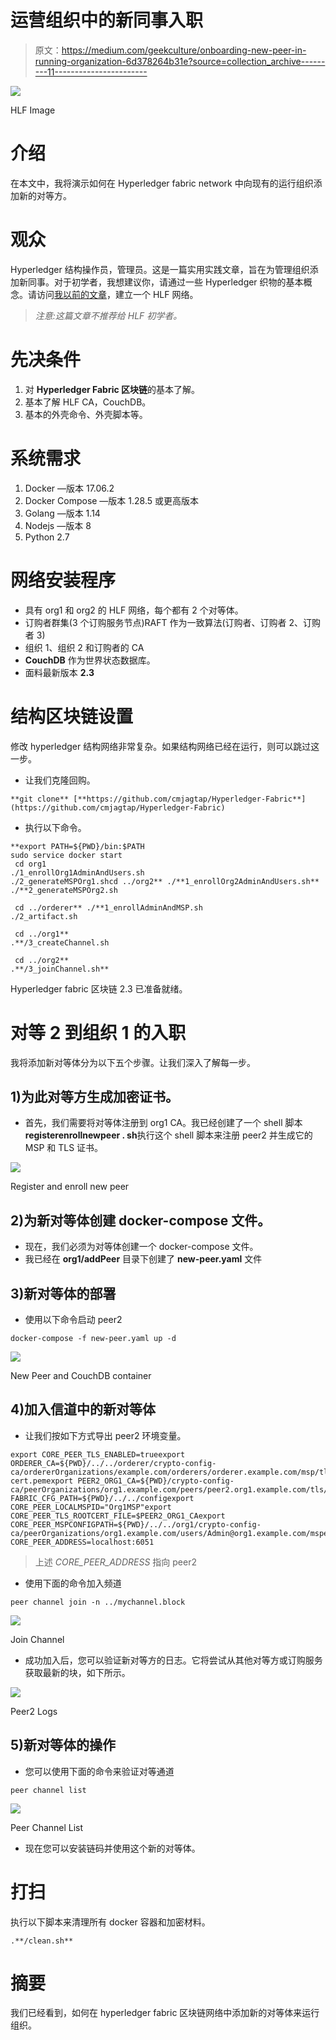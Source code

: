 # 运营组织中的新同事入职

> 原文：<https://medium.com/geekculture/onboarding-new-peer-in-running-organization-6d378264b31e?source=collection_archive---------11----------------------->

![](img/2cfeeb0dc36790ce76a9e1ffb3186ba0.png)

HLF Image

# 介绍

在本文中，我将演示如何在 Hyperledger fabric network 中向现有的运行组织添加新的对等方。

# 观众

Hyperledger 结构操作员，管理员。这是一篇实用实践文章，旨在为管理组织添加新同事。对于初学者，我想建议你，请通过一些 Hyperledger 织物的基本概念。请访问[我以前的文章](/geekculture/hyperledger-fabric-blockchain-setup-from-scratch-21890e26aac7)，建立一个 HLF 网络。

> *注意:这篇文章不推荐给 HLF 初学者。*

# 先决条件

1.  对 **Hyperledger Fabric 区块链**的基本了解。
2.  基本了解 HLF CA，CouchDB。
3.  基本的外壳命令、外壳脚本等。

# 系统需求

1.  Docker —版本 17.06.2
2.  Docker Compose —版本 1.28.5 或更高版本
3.  Golang —版本 1.14
4.  Nodejs —版本 8
5.  Python 2.7

# 网络安装程序

*   具有 org1 和 org2 的 HLF 网络，每个都有 2 个对等体。
*   订购者群集(3 个订购服务节点)RAFT 作为一致算法(订购者、订购者 2、订购者 3)
*   组织 1、组织 2 和订购者的 CA
*   **CouchDB** 作为世界状态数据库。
*   面料最新版本 **2.3**

# 结构区块链设置

修改 hyperledger 结构网络非常复杂。如果结构网络已经在运行，则可以跳过这一步。

*   让我们克隆回购。

```
**git clone** [**https://github.com/cmjagtap/Hyperledger-Fabric**](https://github.com/cmjagtap/Hyperledger-Fabric)
```

*   执行以下命令。

```
**export PATH=${PWD}/bin:$PATH
sudo service docker start
 cd org1
./1_enrollOrg1AdminAndUsers.sh
./2_generateMSPOrg1.shcd ../org2** ./**1_enrollOrg2AdminAndUsers.sh** ./**2_generateMSPOrg2.sh 

 cd ../orderer** ./**1_enrollAdminAndMSP.sh
./2_artifact.sh

 cd ../org1**
.**/3_createChannel.sh

 cd ../org2**
.**/3_joinChannel.sh**
```

Hyperledger fabric 区块链 2.3 已准备就绪。

# 对等 2 到组织 1 的入职

我将添加新对等体分为以下五个步骤。让我们深入了解每一步。

## 1)为此对等方生成加密证书。

*   首先，我们需要将对等体注册到 org1 CA。我已经创建了一个 shell 脚本**registerenrollnewpeer . sh**执行这个 shell 脚本来注册 peer2 并生成它的 MSP 和 TLS 证书。

![](img/9c16556f2e91fd3425319aadea0b964b.png)

Register and enroll new peer

## 2)为新对等体创建 docker-compose 文件。

*   现在，我们必须为对等体创建一个 docker-compose 文件。
*   我已经在 **org1/addPeer** 目录下创建了 **new-peer.yaml** 文件

## 3)新对等体的部署

*   使用以下命令启动 peer2

```
docker-compose -f new-peer.yaml up -d
```

![](img/bb999476423840107888dc5c653a7c4f.png)

New Peer and CouchDB container

## 4)加入信道中的新对等体

*   让我们按如下方式导出 peer2 环境变量。

```
export CORE_PEER_TLS_ENABLED=trueexport ORDERER_CA=${PWD}/../../orderer/crypto-config-ca/ordererOrganizations/example.com/orderers/orderer.example.com/msp/tlscacerts/tlsca.example.com-cert.pemexport PEER2_ORG1_CA=${PWD}/crypto-config-ca/peerOrganizations/org1.example.com/peers/peer2.org1.example.com/tls/ca.crtexport FABRIC_CFG_PATH=${PWD}/../../configexport CORE_PEER_LOCALMSPID="Org1MSP"export CORE_PEER_TLS_ROOTCERT_FILE=$PEER2_ORG1_CAexport CORE_PEER_MSPCONFIGPATH=${PWD}/../../org1/crypto-config-ca/peerOrganizations/org1.example.com/users/Admin@org1.example.com/mspexport CORE_PEER_ADDRESS=localhost:6051 
```

> 上述 *CORE_PEER_ADDRESS* 指向 peer2

*   使用下面的命令加入频道

```
peer channel join -n ../mychannel.block
```

![](img/d06b8127903fe745354dca053ea17884.png)

Join Channel

*   成功加入后，您可以验证新对等方的日志。它将尝试从其他对等方或订购服务获取最新的块，如下所示。

![](img/d9a1e6ef6f3d8e7b6a3533cebdb2c1ee.png)

Peer2 Logs

## 5)新对等体的操作

*   您可以使用下面的命令来验证对等通道

```
peer channel list 
```

![](img/dafda9e7590fc90fa78977057150b1fc.png)

Peer Channel List

*   现在您可以安装链码并使用这个新的对等体。

# 打扫

执行以下脚本来清理所有 docker 容器和加密材料。

```
.**/clean.sh**
```

# 摘要

我们已经看到，如何在 hyperledger fabric 区块链网络中添加新的对等体来运行组织。